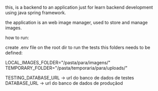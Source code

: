 this, is a backend to an application just for learn backend development using java spring framework. 

the application is an web image manager, used to store and manage images.

how to run:

create .env file on the root dir
to run the tests this folders needs to be defined:

LOCAL_IMAGES_FOLDER="/pasta/para/imagens/"
TEMPORARY_FOLDER="/pasta/temporaria/para/uploads/"

TESTING_DATABASE_URL -> url do banco de dados de testes
DATABASE_URL -> url do banco de dados de produçãod